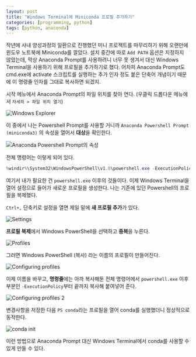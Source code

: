 ```yaml
---
layout: post
title: "Windows Terminal에 Miniconda 프로필 추가하기"
categories: [programming, python]
tags: [python, anaconda]
---
```


작년에 사내 양성과정의 일환으로 진행했던 미니 프로젝트를 마무리하기 위해 오랜만에 윈도우 노트북에 Miniconda를 깔았다. 설치 중간에 따로 `Add PATH` 옵션은 지정하지 않았는데, 막상 Anaconda Prompt를 사용하려니 너무 못 생겨서 대신 Windows Terminal을 사용하기 위해 프로필을 추가하기로 했다. 어차피 Anaconda Prompt도 cmd.exe에 activate 스크립트를 실행하는 추가 인자 정도 붙은 단축어 개념이기 때문에 이 명령줄 인자를 그대로 복사하면 되겠지.

시작 메뉴에서 Anaconda Prompt의 파일 위치를 찾아 연다. (우클릭 드롭다운 메뉴에서 `자세히 > 파일 위치 열기`)

![Windows Explorer](/media/images/2021-09-21-02.png)

이 중에서 나는 Powershell Prompt를 사용할 거니까 `Anaconda Powershell Prompt (miniconda3)` 의 속성을 열어서 **대상**을 확인한다.

![Anaconda Powershell Prompt의 속성](/media/images/2021-09-21-03.png)

전체 명령어는 이렇게 되어 있다.

```powershell
%windir%\System32\WindowsPowerShell\v1.0\powershell.exe -ExecutionPolicy ByPass -NoExit -Command "& 'C:\Users\Judith\miniconda3\shell\condabin\conda-hook.ps1' ; conda activate 'C:\Users\Judith\miniconda3' "
```

여기서 내가 필요한 건 `powershell.exe` 이후의 것들이다. 이제 Windows Terminal을 열어 설정으로 들어가 새로운 프로필을 생성한다. 나는 기존에 있던 Powershell의 프로필을 복제했다.

`Ctrl+,` 단축키로 설정을 열면 제일 밑에 **새 프로필 추가**가 있다.

![Settings](/media/images/2021-09-21-04.png)

**프로필 복제**에서 Windows PowerShell을 선택하고 **중복**을 누른다.

![Profiles](/media/images/2021-09-21-05.png)

그러면 Windows PowerShell (복사) 라는 이름의 프로필이 만들어진다.

![Configuring profiles](/media/images/2021-09-21-06.png)

이제 이름을 바꾸고, **명령줄**에는 아까 복사해둔 전체 명령어에서 `powershell.exe` 이후 부분인 `-ExecutionPolicy`부터 끝까지 복사해 붙여넣어 준다.

![Configuring profiles 2](/media/images/2021-09-21-07.png)

변경사항을 저장한 다음 `PS conda`라는 프로필을 열어 conda를 실행했더니 정상적으로 동작한다.

![conda init](/media/images/2021-09-21-08.png)

이런 방법으로 Anaconda Prompt 대신 Windows Terminal에서 conda를 사용할 수 있게 만들 수 있다.
